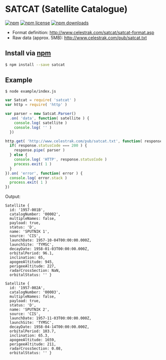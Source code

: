 # SATCAT (Satellite Catalogue)
[![npm](https://img.shields.io/npm/v/satcat.svg?style=flat-square)](https://npmjs.com/package/satcat)
[![npm license](https://img.shields.io/npm/l/satcat.svg?style=flat-square)](https://npmjs.com/package/satcat)
[![npm downloads](https://img.shields.io/npm/dm/satcat.svg?style=flat-square)](https://npmjs.com/package/satcat)

- Format definition: http://www.celestrak.com/satcat/satcat-format.asp
- Raw data (approx. 5MB): http://www.celestrak.com/pub/satcat.txt

## Install via [npm](https://npmjs.com/package/satcat)

```sh
$ npm install --save satcat
```

## Example

```
$ node example/index.js
```

```js
var Satcat = require( 'satcat' )
var http = require( 'http' )

var parser = new Satcat.Parser()
  .on( 'data', function( satellite ) {
    console.log( satellite )
    console.log( '' )
  })

http.get( 'http://www.celestrak.com/pub/satcat.txt', function( response ) {
  if( response.statusCode === 200 ) {
    response.pipe( parser )
  } else {
    console.log( 'HTTP', response.statusCode )
    process.exit( 1 )
  }
}).on( 'error', function( error ) {
  console.log( error.stack )
  process.exit( 1 )
})
```

Output:

```
Satellite {
  id: '1957-001B',
  catalogNumber: '00002',
  multipleNames: false,
  payload: true,
  status: 'D',
  name: 'SPUTNIK 1',
  source: 'CIS',
  launchDate: 1957-10-04T00:00:00.000Z,
  launchSite: 'TYMSC',
  decayDate: 1958-01-03T00:00:00.000Z,
  orbitalPeriod: 96.1,
  inclination: 65,
  apogeeAltitude: 945,
  perigeeAltitude: 227,
  radarCrossSection: NaN,
  orbitalStatus: '' }

Satellite {
  id: '1957-002A',
  catalogNumber: '00003',
  multipleNames: false,
  payload: true,
  status: 'D',
  name: 'SPUTNIK 2',
  source: 'CIS',
  launchDate: 1957-11-03T00:00:00.000Z,
  launchSite: 'TYMSC',
  decayDate: 1958-04-14T00:00:00.000Z,
  orbitalPeriod: 103.7,
  inclination: 65.3,
  apogeeAltitude: 1659,
  perigeeAltitude: 211,
  radarCrossSection: 0.08,
  orbitalStatus: '' }
```
